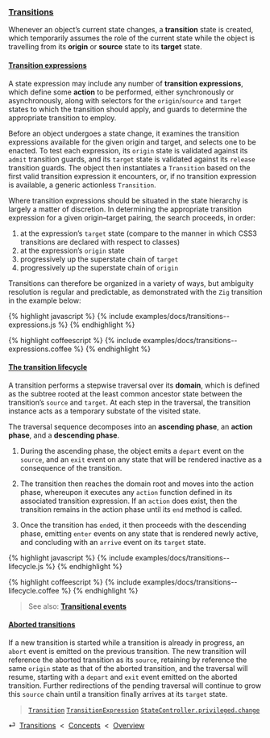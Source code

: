 ### [Transitions](#concepts--transitions)

Whenever an object’s current state changes, a **transition** state is created, which temporarily assumes the role of the current state while the object is travelling from its **origin** or **source** state to its **target** state.

<div class="local-toc"></div>

#### [Transition expressions](#concepts--transitions--expressions)

A state expression may include any number of **transition expressions**, which define some **action** to be performed, either synchronously or asynchronously, along with selectors for the `origin`/`source` and `target` states to which the transition should apply, and guards to determine the appropriate transition to employ.

Before an object undergoes a state change, it examines the transition expressions available for the given origin and target, and selects one to be enacted. To test each expression, its `origin` state is validated against its `admit` transition guards, and its `target` state is validated against its `release` transition guards. The object then instantiates a `Transition` based on the first valid transition expression it encounters, or, if no transition expression is available, a generic actionless `Transition`.

Where transition expressions should be situated in the state hierarchy is largely a matter of discretion. In determining the appropriate transition expression for a given origin–target pairing, the search proceeds, in order:

1. at the expression’s `target` state (compare to the manner in which CSS3 transitions are declared with respect to classes)
2. at the expression’s `origin` state
3. progressively up the superstate chain of `target`
4. progressively up the superstate chain of `origin`

Transitions can therefore be organized in a variety of ways, but ambiguity resolution is regular and predictable, as demonstrated with the `Zig` transition in the example below:

{% highlight javascript %}
{% include examples/docs/transitions--expressions.js %}
{% endhighlight %}

{% highlight coffeescript %}
{% include examples/docs/transitions--expressions.coffee %}
{% endhighlight %}

#### [The transition lifecycle](#concepts--transitions--lifecycle)

A transition performs a stepwise traversal over its **domain**, which is defined as the subtree rooted at the least common ancestor state between the transition’s `source` and `target`. At each step in the traversal, the transition instance acts as a temporary substate of the visited state.

The traversal sequence decomposes into an **ascending phase**, an **action phase**, and a **descending phase**.

1. During the ascending phase, the object emits a `depart` event on the `source`, and an `exit` event on any state that will be rendered inactive as a consequence of the transition.

2. The transition then reaches the domain root and moves into the action phase, whereupon it executes any `action` function defined in its associated transition expression. If an `action` does exist, then the transition remains in the action phase until its `end` method is called.

3. Once the transition has `end`ed, it then proceeds with the descending phase, emitting `enter` events on any state that is rendered newly active, and concluding with an `arrive` event on its `target` state.

{% highlight javascript %}
{% include examples/docs/transitions--lifecycle.js %}
{% endhighlight %}

{% highlight coffeescript %}
{% include examples/docs/transitions--lifecycle.coffee %}
{% endhighlight %}

> See also: [**Transitional events**](#concepts--events--transitional)

#### [Aborted transitions](#concepts--transitions--aborted)

If a new transition is started while a transition is already in progress, an `abort` event is emitted on the previous transition. The new transition will reference the aborted transition as its `source`, retaining by reference the same `origin` state as that of the aborted transition, and the traversal will resume, starting with a `depart` and `exit` event emitted on the aborted transition. Further redirections of the pending traversal will continue to grow this `source` chain until a transition finally arrives at its `target` state.

> [`Transition`](/source/#transition)
> [`TransitionExpression`](/source/#transition-expression)
> [`StateController.privileged.change`](/source/#state-controller--privileged--change)

<div class="backcrumb">
⏎  <a class="section" href="#concepts--transitions">Transitions</a>  &lt;  <a href="#concepts">Concepts</a>  &lt;  <a href="#overview">Overview</a>
</div>
